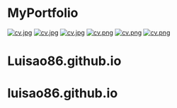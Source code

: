# MyPortfolio
[![cv.jpg](https://i.postimg.cc/4dsmkq33/cv.jpg)](https://postimg.cc/zL2JTdKm)
[![cv.jpg](https://i.postimg.cc/FKDg6y9w/cv.jpg)](https://postimg.cc/McfQMjfY)
[![cv.jpg](https://i.postimg.cc/DZSjdjqx/cv.jpg)](https://postimg.cc/sQR43JHW)
[![cv.png](https://i.postimg.cc/jqNvxJvn/cv.png)](https://postimg.cc/Lh9jv5cm)
[![cv.png](https://i.postimg.cc/6Qv4rC8d/cv.png)](https://postimg.cc/2qC5mbF6)
[![cv.png](https://i.postimg.cc/ZqbKR3rb/cv.png)](https://postimg.cc/BjzG7jYk)
# Luisao86.github.io
# luisao86.github.io
